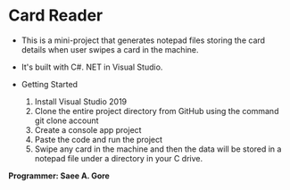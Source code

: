 # Card Reader

 - This is a mini-project that generates notepad files storing the card details when user swipes a card in the machine.
 - It's built with C#. NET in Visual Studio.

- Getting Started

    1. Install Visual Studio 2019
    2. Clone the entire project directory from GitHub using the command git clone  account 
    3. Create a console app project
    4. Paste the code and run the project
    5. Swipe any card in the machine and then the data will be stored in a notepad file under a directory in your C drive.

**Programmer: Saee A. Gore**
